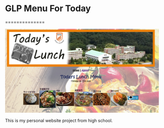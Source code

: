 # GLP Menu For Today
==============

![alt tag](./screenshot.png)

This is my personal website project from high school. 
